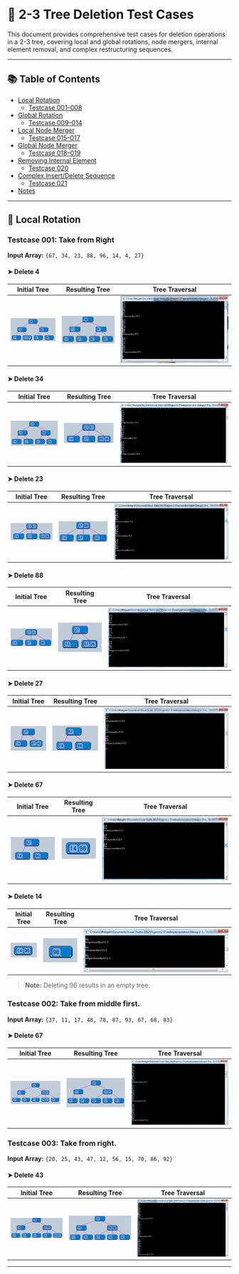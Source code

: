# 🌳 2-3 Tree Deletion Test Cases

This document provides comprehensive test cases for deletion operations in a 2-3 tree, covering local and global rotations, node mergers, internal element removal, and complex restructuring sequences.

---

## 📚 Table of Contents

- [Local Rotation](#local-rotation)
  - [Testcase 001–008](#testcase-001-local-rotation-case-1-take-from-right)
- [Global Rotation](#global-rotation)
  - [Testcase 009–014](#testcase-009-global-rotation-case-9)
- [Local Node Merger](#local-node-merger)
  - [Testcase 015–017](#testcase-015-local-node-merger-case-15)
- [Global Node Merger](#global-node-merger)
  - [Testcase 018–019](#testcase-018-global-node-merger-case-18)
- [Removing Internal Element](#removing-internal-element)
  - [Testcase 020](#testcase-020-removing-internal-element-case-20)
- [Complex Insert/Delete Sequence](#complex-insertdelete-sequence)
  - [Testcase 021](#testcase-021-complex-insertdelete-sequence)
- [Notes](#notes)

---

## 🔄 Local Rotation

### Testcase 001: Take from Right

**Input Array:** `{67, 34, 23, 88, 96, 14, 4, 27}`

#### ➤ Delete 4

| Initial Tree | Resulting Tree | Tree Traversal |
|--------------|----------------|----------------|
| ![Initial](assets/images/0.png) | ![Result](assets/images/1.png) | ![Traversal](assets/images/2.png) |

#### ➤ Delete 34

| Initial Tree | Resulting Tree | Tree Traversal |
|--------------|----------------|----------------|
| ![Initial](assets/images/3.png) | ![Result](assets/images/4.png) | ![Traversal](assets/images/5.png) |

#### ➤ Delete 23

| Initial Tree | Resulting Tree | Tree Traversal |
|--------------|----------------|----------------|
| ![Initial](assets/images/6.png) | ![Result](assets/images/7.png) | ![Traversal](assets/images/8.png) |

#### ➤ Delete 88

| Initial Tree | Resulting Tree | Tree Traversal |
|--------------|----------------|----------------|
| ![Initial](assets/images/9.png) | ![Result](assets/images/10.png) | ![Traversal](assets/images/11.png) |

#### ➤ Delete 27

| Initial Tree | Resulting Tree | Tree Traversal |
|--------------|----------------|----------------|
| ![Initial](assets/images/12.png) | ![Result](assets/images/13.png) | ![Traversal](assets/images/14.png) |

#### ➤ Delete 67

| Initial Tree | Resulting Tree | Tree Traversal |
|--------------|----------------|----------------|
| ![Initial](assets/images/15.png) | ![Result](assets/images/16.png) | ![Traversal](assets/images/17.png) |

#### ➤ Delete 14

| Initial Tree | Resulting Tree | Tree Traversal |
|--------------|----------------|----------------|
| ![Initial](assets/images/18.png) | ![Result](assets/images/19.png) | ![Traversal](assets/images/20.png) |

> **Note:** Deleting 96 results in an empty tree.

### Testcase 002: Take from middle first.

**Input Array:** `{37, 11, 17, 48, 78, 87, 93, 67, 68, 83}`

#### ➤ Delete 67

| Initial Tree | Resulting Tree | Tree Traversal |
|--------------|----------------|----------------|
| ![Initial](assets/images/21.png) | ![Result](assets/images/22.png) | ![Traversal](assets/images/23.png) |

### Testcase 003: Take from right.

**Input Array:** `{20, 25, 43, 47, 12, 56, 15, 70, 86, 92}`

#### ➤ Delete 43

| Initial Tree | Resulting Tree | Tree Traversal |
|--------------|----------------|----------------|
| ![Initial](assets/images/24.png) | ![Result](assets/images/25.png) | ![Traversal](assets/images/26.png) |

---











